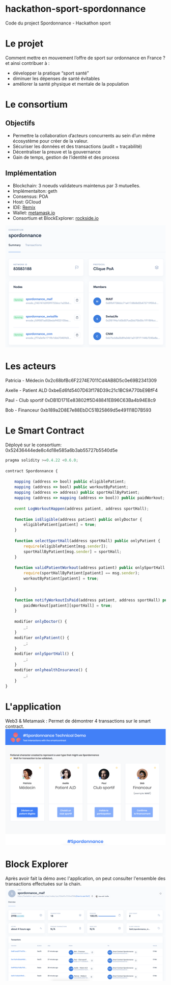 # hackathon-sport-spordonnance
Code du project Spordonnance - Hackathon sport

# Le projet
Comment mettre en mouvement l’offre de sport sur ordonnance en France ?
et ainsi contribuer à :
-	développer la pratique “sport santé” 
-	diminuer les dépenses de santé évitables
-	améliorer la santé physique et mentale de la population

# Le consortium
## Objectifs
- Permettre la collaboration d’acteurs concurrents au sein d’un même écosystème pour créer de la valeur.
- Sécuriser les données et des transactions (audit + traçabilité)
- Décentraliser la preuve et la gouvernance 
- Gain de temps, gestion de l’identité et des process 

## Implémentation
- Blockchain: 3 noeuds validateurs maintenus par 3 mutuelles.
- Implémentaiton: geth 
- Consensus: POA 
- Host: GCloud 
- IDE: [Remix](https://remix.ethereum.org) 
- Wallet: [metamask.io](https://metamask.io) 
- Consortium et BlockExplorer: [rockside.io](https://rockside.io)

![img consortium](https://github.com/vincentlg/hackathon-sport-spordonnance/blob/master/consortium.png)

# Les acteurs
Patricia - Médecin
0x2c68bfBc6F2274E7011Cd4AB8D5c0e69B2341309

Axelle - Patient ALD
0xbeEd6fd5407D63f178D39c21c1BC9A770bE9BfF4

Paul - Club sportif
0xDB1D171Ee83802ff5D48841EB96C63Ba4b94E8c9

Bob - Financeur
0xb189a2D8E7e88EbDC51B25869d5e491118D7B593

# Le Smart Contract
Déployé sur le consortium: 0x52436444ede8c4d18e585a6b3ab55727b5540d5e

```javascript
pragma solidity >=0.4.22 <0.6.0;

contract Spordonnance {

    mapping (address => bool) public eligiblePatient;
    mapping (address => bool) public workoutByPatient;
    mapping (address => address) public sportHallByPatient;
    mapping (address => mapping (address => bool)) public paidWorkout;

    event LogWorkoutHappen(address patient, address sportHall);

    function isEligible(address patient) public onlyDoctor {
        eligiblePatient[patient] = true;
    }
    
    function selectSportHall(address sportHall) public onlyPatient {
        require(eligiblePatient[msg.sender]);
        sportHallByPatient[msg.sender] = sportHall;
    }
    
    function validPatientWorkout(address patient) public onlySportHall {
        require(sportHallByPatient[patient] == msg.sender);
        workoutByPatient[patient] = true;
        
    }
    
    function notifyWorkoutIsPaid(address patient, address sportHall) public onlyhealthInsurance {
        paidWorkout[patient][sportHall] = true;
    }
    
    modifier onlyDoctor() {
        _;
    }
    modifier onlyPatient() {
        _;
    }
    modifier onlySportHall() {
        _;
    }
    modifier onlyhealthInsurance() {
        _;
    }
}
```

# L'application
Web3 & Metamask : Permet de démontrer 4 transactions sur le smart contract.
![img front](https://github.com/vincentlg/hackathon-sport-spordonnance/blob/master/front.png)

# Block Explorer
Après avoir fait la démo avec l'application, on peut consulter l'ensemble des transactions effectuées sur la chain.
![img front](https://github.com/vincentlg/hackathon-sport-spordonnance/blob/master/block-explorer.png)









